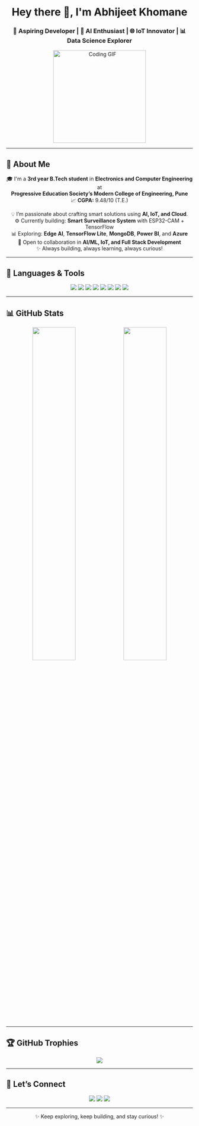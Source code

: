 <h1 align="center">Hey there 👋, I'm Abhijeet Khomane</h1>
<h3 align="center">🚀 Aspiring Developer | 🤖 AI Enthusiast | 🌐 IoT Innovator | 📊 Data Science Explorer</h3>

<p align="center">
  <img src="https://media.giphy.com/media/qgQUggAC3Pfv687qPC/giphy.gif" width="250" alt="Coding GIF" />
</p>

---

## 🚀 About Me

<p align="center">
  🎓 I'm a <strong>3rd year B.Tech student</strong> in <strong>Electronics and Computer Engineering</strong> at <br />
  <strong>Progressive Education Society’s Modern College of Engineering, Pune</strong><br />
  📈 <strong>CGPA:</strong> 9.48/10 (T.E.)
</p>

<p align="center">
  💡 I’m passionate about crafting smart solutions using <strong>AI, IoT, and Cloud</strong>.<br />
  ⚙️ Currently building: <strong>Smart Surveillance System</strong> with ESP32-CAM + TensorFlow<br />
  📊 Exploring: <strong>Edge AI</strong>, <strong>TensorFlow Lite</strong>, <strong>MongoDB</strong>, <strong>Power BI</strong>, and <strong>Azure</strong><br />
  🤝 Open to collaboration in <strong>AI/ML, IoT, and Full Stack Development</strong><br />
  ✨ Always building, always learning, always curious!
</p>

---

## 🧰 Languages & Tools

<p align="center">
  <img src="https://img.shields.io/badge/Python-FFD43B?style=for-the-badge&logo=python&logoColor=blue"/>
  <img src="https://img.shields.io/badge/Flask-000000?style=for-the-badge&logo=flask&logoColor=white"/>
  <img src="https://img.shields.io/badge/Arduino-00979D?style=for-the-badge&logo=arduino&logoColor=white"/>
  <img src="https://img.shields.io/badge/HTML5-E34F26?style=for-the-badge&logo=html5&logoColor=white"/>
  <img src="https://img.shields.io/badge/CSS3-1572B6?style=for-the-badge&logo=css3&logoColor=white"/>
  <img src="https://img.shields.io/badge/JavaScript-F7DF1E?style=for-the-badge&logo=javascript&logoColor=black"/>
  <img src="https://img.shields.io/badge/Git-F05032?style=for-the-badge&logo=git&logoColor=white"/>
  <img src="https://img.shields.io/badge/VSCode-007ACC?style=for-the-badge&logo=visual-studio-code&logoColor=white"/>
</p>

---

## 📊 GitHub Stats

<p align="center">
  <img src="https://github-readme-stats.vercel.app/api?username=Abhikhomane45&show_icons=true&theme=radical" width="48%" />
  <img src="https://github-readme-stats.vercel.app/api/top-langs/?username=Abhikhomane45&layout=compact&theme=radical" width="48%" />
</p>

---

## 🏆 GitHub Trophies

<p align="center">
  <img src="https://github-profile-trophy.vercel.app/?username=Abhikhomane45&theme=algolia&row=1&column=7" />
</p>

---

## 🔗 Let’s Connect

<p align="center">
  <a href="mailto:abhikhomane123@gmail.com"><img src="https://img.shields.io/badge/Email-D14836?style=for-the-badge&logo=gmail&logoColor=white"/></a>
  <a href="https://www.linkedin.com/in/abhijeet-khomane/" target="_blank"><img src="https://img.shields.io/badge/LinkedIn-0077B5?style=for-the-badge&logo=linkedin&logoColor=white"/></a>
  <a href="https://github.com/Abhikhomane45"><img src="https://img.shields.io/badge/GitHub-000000?style=for-the-badge&logo=github&logoColor=white"/></a>
</p>

---

<p align="center">✨ Keep exploring, keep building, and stay curious! ✨</p>
